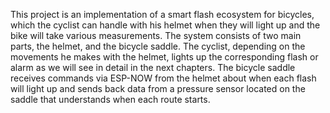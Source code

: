 This project is an implementation of a smart flash ecosystem for bicycles, which the cyclist can handle with his helmet when they will light up and the bike will take various measurements. The system consists of two main parts, the helmet, and the bicycle saddle. The cyclist, depending on the movements he makes with the helmet, lights up the corresponding flash or alarm as we will see in detail in the next chapters. The bicycle saddle receives commands via ESP-NOW from the helmet about when each flash will light up and sends back data from a pressure sensor located on the saddle that understands when each route starts.
